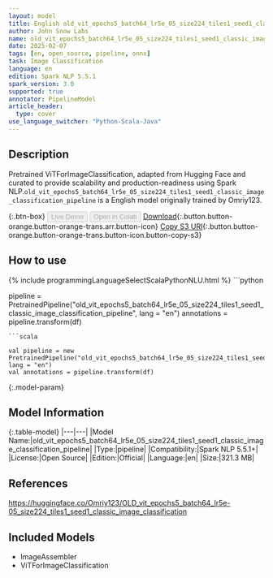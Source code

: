 ```yaml
---
layout: model
title: English old_vit_epochs5_batch64_lr5e_05_size224_tiles1_seed1_classic_image_classification_pipeline pipeline ViTForImageClassification from Omriy123
author: John Snow Labs
name: old_vit_epochs5_batch64_lr5e_05_size224_tiles1_seed1_classic_image_classification_pipeline
date: 2025-02-07
tags: [en, open_source, pipeline, onnx]
task: Image Classification
language: en
edition: Spark NLP 5.5.1
spark_version: 3.0
supported: true
annotator: PipelineModel
article_header:
  type: cover
use_language_switcher: "Python-Scala-Java"
---
```


## Description

Pretrained ViTForImageClassification, adapted from Hugging Face and curated to provide scalability and production-readiness using Spark NLP.`old_vit_epochs5_batch64_lr5e_05_size224_tiles1_seed1_classic_image_classification_pipeline` is a English model originally trained by Omriy123.

{:.btn-box}
<button class="button button-orange" disabled>Live Demo</button>
<button class="button button-orange" disabled>Open in Colab</button>
[Download](https://s3.amazonaws.com/auxdata.johnsnowlabs.com/public/models/old_vit_epochs5_batch64_lr5e_05_size224_tiles1_seed1_classic_image_classification_pipeline_en_5.5.1_3.0_1738966198076.zip){:.button.button-orange.button-orange-trans.arr.button-icon}
[Copy S3 URI](s3://auxdata.johnsnowlabs.com/public/models/old_vit_epochs5_batch64_lr5e_05_size224_tiles1_seed1_classic_image_classification_pipeline_en_5.5.1_3.0_1738966198076.zip){:.button.button-orange.button-orange-trans.button-icon.button-copy-s3}

## How to use



<div class="tabs-box" markdown="1">
{% include programmingLanguageSelectScalaPythonNLU.html %}
```python

pipeline = PretrainedPipeline("old_vit_epochs5_batch64_lr5e_05_size224_tiles1_seed1_classic_image_classification_pipeline", lang = "en")
annotations =  pipeline.transform(df)   

```
```scala

val pipeline = new PretrainedPipeline("old_vit_epochs5_batch64_lr5e_05_size224_tiles1_seed1_classic_image_classification_pipeline", lang = "en")
val annotations = pipeline.transform(df)

```
</div>

{:.model-param}
## Model Information

{:.table-model}
|---|---|
|Model Name:|old_vit_epochs5_batch64_lr5e_05_size224_tiles1_seed1_classic_image_classification_pipeline|
|Type:|pipeline|
|Compatibility:|Spark NLP 5.5.1+|
|License:|Open Source|
|Edition:|Official|
|Language:|en|
|Size:|321.3 MB|

## References

https://huggingface.co/Omriy123/OLD_vit_epochs5_batch64_lr5e-05_size224_tiles1_seed1_classic_image_classification

## Included Models

- ImageAssembler
- ViTForImageClassification